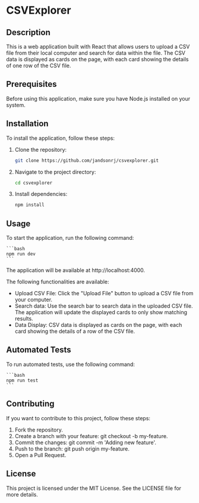 # CSVExplorer

## Description

This is a web application built with React that allows users to upload a CSV file from their local computer and search for data within the file. The CSV data is displayed as cards on the page, with each card showing the details of one row of the CSV file.

## Prerequisites

Before using this application, make sure you have Node.js installed on your system.

## Installation

To install the application, follow these steps:

1. Clone the repository:

    ```bash
    git clone https://github.com/jandsonrj/csvexplorer.git
    ```

2. Navigate to the project directory:

    ```bash
    cd csvexplorer
    ```

3. Install dependencies:

    ```bash
    npm install
    ```

## Usage

To start the application, run the following command:

    ```bash
    npm run dev
    ```

The application will be available at http://localhost:4000.

The following functionalities are available:

- Upload CSV File: Click the "Upload File" button to upload a CSV file from your computer.
- Search data: Use the search bar to search data in the uploaded CSV file. The application will update the displayed cards to only show matching results.
- Data Display: CSV data is displayed as cards on the page, with each card showing the details of a row of the CSV file.

## Automated Tests

To run automated tests, use the following command:

    ```bash
    npm run test
    ```

## Contributing

If you want to contribute to this project, follow these steps:

1. Fork the repository.
2. Create a branch with your feature: git checkout -b my-feature.
3. Commit the changes: git commit -m 'Adding new feature'.
4. Push to the branch: git push origin my-feature.
5. Open a Pull Request.

## License

This project is licensed under the MIT License. See the LICENSE file for more details.
